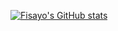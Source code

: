 
[![Fisayo's GitHub stats](https://github-readme-stats.vercel.app/api?username=OluwafisayoIbrahim)](https://github.com/anuraghazra/github-readme-stats)
